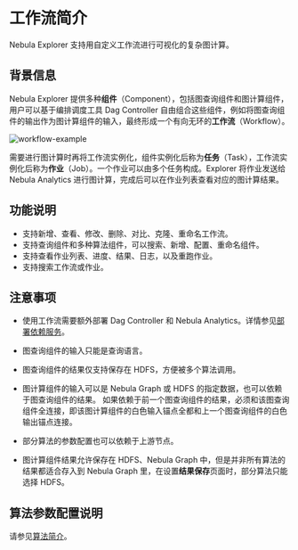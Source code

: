 # 工作流简介

Nebula Explorer 支持用自定义工作流进行可视化的复杂图计算。

## 背景信息

Nebula Explorer 提供多种**组件**（Component），包括图查询组件和图计算组件，用户可以基于编排调度工具 Dag Controller 自由组合这些组件，例如将图查询组件的输出作为图计算组件的输入，最终形成一个有向无环的**工作流**（Workflow）。

![workflow-example](https://docs-cdn.nebula-graph.com.cn/figures/ex-workflow-example-220621.png)

需要进行图计算时再将工作流实例化，组件实例化后称为**任务**（Task），工作流实例化后称为**作业**（Job）。一个作业可以由多个任务构成。Explorer 将作业发送给 Nebula Analytics 进行图计算，完成后可以在作业列表查看对应的图计算结果。

## 功能说明

- 支持新增、查看、修改、删除、对比、克隆、重命名工作流。
- 支持查询组件和多种算法组件，可以搜索、新增、配置、重命名组件。
- 支持查看作业列表、进度、结果、日志，以及重跑作业。
- 支持搜索工作流或作业。

## 注意事项

- 使用工作流需要额外部署 Dag Controller 和 Nebula Analytics。详情参见[部署依赖服务](../../graph-computing/0.deploy-controller-analytics.md)。

- 图查询组件的输入只能是查询语言。

- 图查询组件的结果仅支持保存在 HDFS，方便被多个算法调用。

- 图计算组件的输入可以是 Nebula Graph 或 HDFS 的指定数据，也可以依赖于图查询组件的结果。
  如果依赖于前一个图查询组件的结果，必须和该图查询组件全连接，即该图计算组件的白色输入锚点全都和上一个图查询组件的白色输出锚点连接。

- 部分算法的参数配置也可以依赖于上游节点。

- 图计算组件结果允许保存在 HDFS、Nebula Graph 中，但是并非所有算法的结果都适合存入到 Nebula Graph 里，在设置**结果保存**页面时，部分算法只能选择 HDFS。

## 算法参数配置说明

请参见[算法简介](../../graph-computing/algorithm-description.md)。
